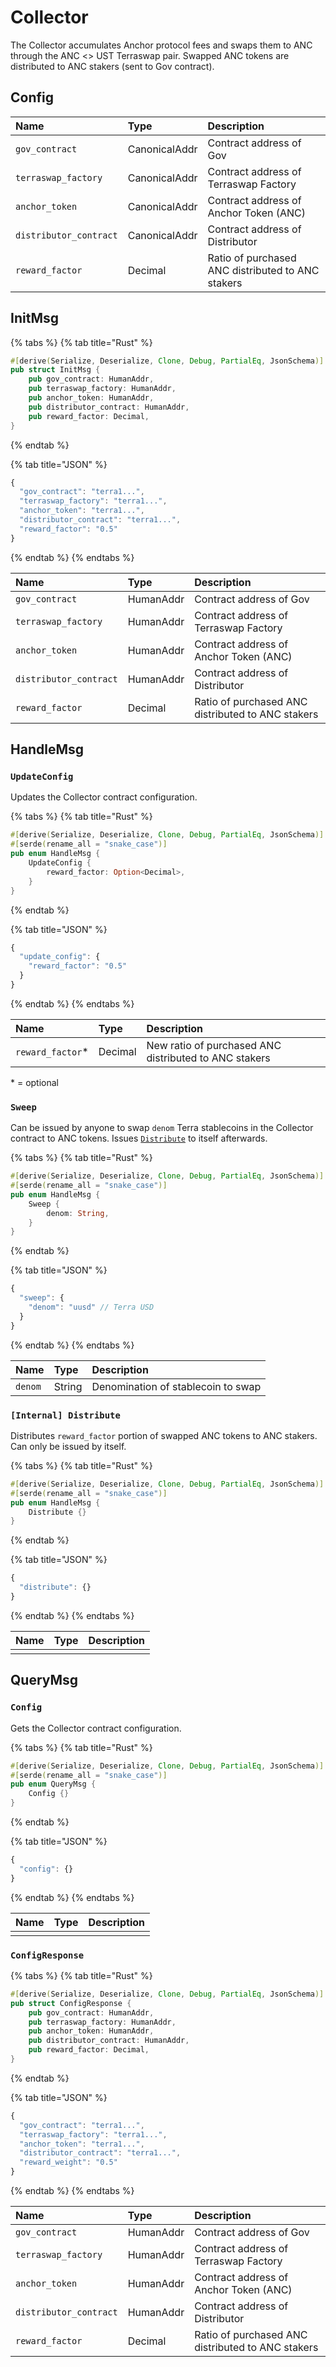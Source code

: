 # Collector

The Collector accumulates Anchor protocol fees and swaps them to ANC through the ANC &lt;&gt; UST Terraswap pair. Swapped ANC tokens are distributed to ANC stakers \(sent to Gov contract\).

## Config

| Name | Type | Description |
| :--- | :--- | :--- |
| `gov_contract` | CanonicalAddr | Contract address of Gov |
| `terraswap_factory` | CanonicalAddr | Contract address of Terraswap Factory |
| `anchor_token` | CanonicalAddr | Contract address of Anchor Token \(ANC\) |
| `distributor_contract` | CanonicalAddr | Contract address of Distributor |
| `reward_factor` | Decimal | Ratio of purchased ANC distributed to ANC stakers |

## InitMsg

{% tabs %}
{% tab title="Rust" %}
```rust
#[derive(Serialize, Deserialize, Clone, Debug, PartialEq, JsonSchema)]
pub struct InitMsg {
    pub gov_contract: HumanAddr, 
    pub terraswap_factory: HumanAddr,
    pub anchor_token: HumanAddr,
    pub distributor_contract: HumanAddr,
    pub reward_factor: Decimal,
}
```
{% endtab %}

{% tab title="JSON" %}
```javascript
{
  "gov_contract": "terra1...", 
  "terraswap_factory": "terra1...", 
  "anchor_token": "terra1...", 
  "distributor_contract": "terra1...", 
  "reward_factor": "0.5" 
}
```
{% endtab %}
{% endtabs %}

| Name | Type | Description |
| :--- | :--- | :--- |
| `gov_contract` | HumanAddr | Contract address of Gov |
| `terraswap_factory` | HumanAddr | Contract address of Terraswap Factory |
| `anchor_token` | HumanAddr | Contract address of Anchor Token \(ANC\) |
| `distributor_contract` | HumanAddr | Contract address of Distributor |
| `reward_factor` | Decimal | Ratio of purchased ANC distributed to ANC stakers |

## HandleMsg

### `UpdateConfig`

Updates the Collector contract configuration.

{% tabs %}
{% tab title="Rust" %}
```rust
#[derive(Serialize, Deserialize, Clone, Debug, PartialEq, JsonSchema)]
#[serde(rename_all = "snake_case")]
pub enum HandleMsg {
    UpdateConfig {
        reward_factor: Option<Decimal>, 
    }
}
```
{% endtab %}

{% tab title="JSON" %}
```javascript
{
  "update_config": {
    "reward_factor": "0.5" 
  }
}
```
{% endtab %}
{% endtabs %}

| Name | Type | Description |
| :--- | :--- | :--- |
| `reward_factor`\* | Decimal | New ratio of purchased ANC distributed to ANC stakers |

\* = optional

### `Sweep`

Can be issued by anyone to swap `denom` Terra stablecoins in the Collector contract to ANC tokens. Issues [`Distribute`](collector.md#internal-distribute) to itself afterwards.

{% tabs %}
{% tab title="Rust" %}
```rust
#[derive(Serialize, Deserialize, Clone, Debug, PartialEq, JsonSchema)]
#[serde(rename_all = "snake_case")]
pub enum HandleMsg {
    Sweep {
        denom: String, 
    }
}
```
{% endtab %}

{% tab title="JSON" %}
```javascript
{
  "sweep": {
    "denom": "uusd" // Terra USD
  }
}
```
{% endtab %}
{% endtabs %}

| Name | Type | Description |
| :--- | :--- | :--- |
| `denom` | String | Denomination of stablecoin to swap |

### `[Internal] Distribute`

Distributes `reward_factor` portion of swapped ANC tokens to ANC stakers. Can only be issued by itself.

{% tabs %}
{% tab title="Rust" %}
```rust
#[derive(Serialize, Deserialize, Clone, Debug, PartialEq, JsonSchema)]
#[serde(rename_all = "snake_case")]
pub enum HandleMsg {
    Distribute {}
}
```
{% endtab %}

{% tab title="JSON" %}
```javascript
{
  "distribute": {}
}
```
{% endtab %}
{% endtabs %}

| Name | Type | Description |
| :--- | :--- | :--- |
|  |  |  |

## QueryMsg

### `Config`

Gets the Collector contract configuration.

{% tabs %}
{% tab title="Rust" %}
```rust
#[derive(Serialize, Deserialize, Clone, Debug, PartialEq, JsonSchema)]
#[serde(rename_all = "snake_case")]
pub enum QueryMsg {
    Config {}
}
```
{% endtab %}

{% tab title="JSON" %}
```javascript
{
  "config": {}
}
```
{% endtab %}
{% endtabs %}

| Name | Type | Description |
| :--- | :--- | :--- |
|  |  |  |

### `ConfigResponse`

{% tabs %}
{% tab title="Rust" %}
```rust
#[derive(Serialize, Deserialize, Clone, Debug, PartialEq, JsonSchema)]
pub struct ConfigResponse {
    pub gov_contract: HumanAddr, 
    pub terraswap_factory: HumanAddr,
    pub anchor_token: HumanAddr,
    pub distributor_contract: HumanAddr,
    pub reward_factor: Decimal,
}
```
{% endtab %}

{% tab title="JSON" %}
```javascript
{
  "gov_contract": "terra1...", 
  "terraswap_factory": "terra1...", 
  "anchor_token": "terra1...", 
  "distributor_contract": "terra1...", 
  "reward_weight": "0.5" 
}
```
{% endtab %}
{% endtabs %}

| Name | Type | Description |
| :--- | :--- | :--- |
| `gov_contract` | HumanAddr | Contract address of Gov |
| `terraswap_factory` | HumanAddr | Contract address of Terraswap Factory |
| `anchor_token` | HumanAddr | Contract address of Anchor Token \(ANC\) |
| `distributor_contract` | HumanAddr | Contract address of Distributor |
| `reward_factor` | Decimal | Ratio of purchased ANC distributed to ANC stakers |

